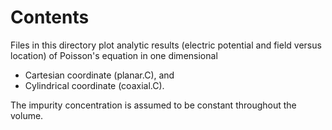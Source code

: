 # Contents

Files in this directory plot analytic results (electric potential and field
versus location) of Poisson's equation in one dimensional

- Cartesian coordinate (planar.C), and
- Cylindrical coordinate (coaxial.C).

The impurity concentration is assumed to be constant throughout the volume.
